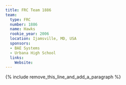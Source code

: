```yaml
---
title: FRC Team 1886
team:
  type: FRC
  number: 1886
  name: Hawks
  rookie_year: 2006
  location: Ijamsville, MD, USA
  sponsors:
  - BAE Systems
  - Urbana High School
  links:
    Website:
---
```


{% include remove_this_line_and_add_a_paragraph %}